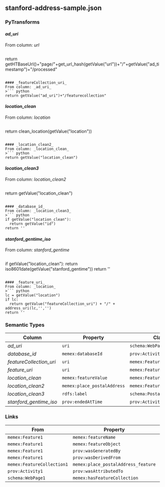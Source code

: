 ## stanford-address-sample.json

### PyTransforms
#### _ad_uri_
From column: _url_
>``` python
return getHTBaseUrl()+"page/"+get_url_hash(getValue("url"))+"/"+getValue("ad_timestamp")+"/processed"
```

#### _featureCollection_uri_
From column: _ad_uri_
>``` python
return getValue("ad_uri")+"/featurecollection"
```

#### _location_clean_
From column: _location_
>``` python
return clean_location(getValue("location"))
```

#### _location_clean2_
From column: _location_clean_
>``` python
return getValue("location_clean")
```

#### _location_clean3_
From column: _location_clean2_
>``` python
return getValue("location_clean")
```

#### _database_id_
From column: _location_clean3_
>``` python
if getValue("location_clean"):
  return getValue("id")
return ''
```

#### _stanford_gentime_iso_
From column: _stanford_gentime_
>``` python
if getValue("location_clean"):
  return iso8601date(getValue("stanford_gentime"))
return ''
```

#### _feature_uri_
From column: _location_
>``` python
lc = getValue("location")
if lc:
  return getValue("featureCollection_uri") + "/" + address_uri(lc,'','')
return ''
```


### Semantic Types
| Column | Property | Class |
|  ----- | -------- | ----- |
| _ad_uri_ | `uri` | `schema:WebPage1`|
| _database_id_ | `memex:databaseId` | `prov:Activity1`|
| _featureCollection_uri_ | `uri` | `memex:FeatureCollection1`|
| _feature_uri_ | `uri` | `memex:Feature1`|
| _location_clean_ | `memex:featureValue` | `memex:Feature1`|
| _location_clean2_ | `memex:place_postalAddress` | `memex:Feature1`|
| _location_clean3_ | `rdfs:label` | `schema:PostalAddress1`|
| _stanford_gentime_iso_ | `prov:endedAtTime` | `prov:Activity1`|


### Links
| From | Property | To |
|  --- | -------- | ---|
| `memex:Feature1` | `memex:featureName` | `xsd:place_postalAddress`|
| `memex:Feature1` | `memex:featureObject` | `schema:PostalAddress1`|
| `memex:Feature1` | `prov:wasGeneratedBy` | `prov:Activity1`|
| `memex:Feature1` | `prov:wasDerivedFrom` | `schema:WebPage1`|
| `memex:FeatureCollection1` | `memex:place_postalAddress_feature` | `memex:Feature1`|
| `prov:Activity1` | `prov:wasAttributedTo` | `xsd:http://dig.isi.edu/ht/data/software/extractor/stanford/version/1`|
| `schema:WebPage1` | `memex:hasFeatureCollection` | `memex:FeatureCollection1`|
